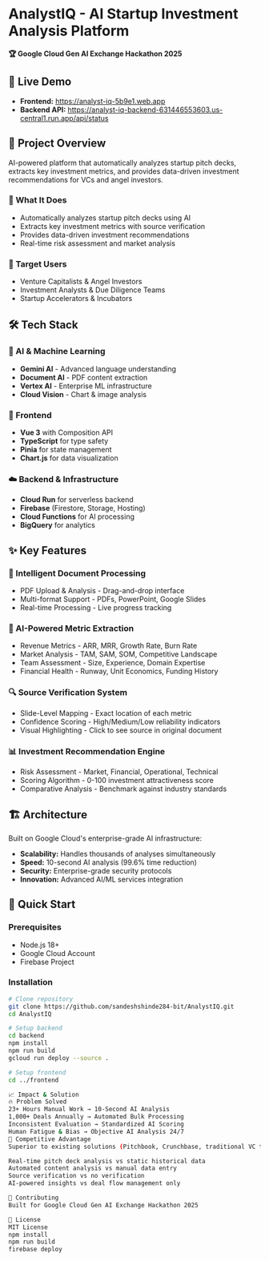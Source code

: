 # AnalystIQ - AI Startup Investment Analysis Platform

**🏆 Google Cloud Gen AI Exchange Hackathon 2025**

## 🚀 Live Demo
- **Frontend:** https://analyst-iq-5b9e1.web.app
- **Backend API:** https://analyst-iq-backend-631446553603.us-central1.run.app/api/status

## 📝 Project Overview
AI-powered platform that automatically analyzes startup pitch decks, extracts key investment metrics, and provides data-driven investment recommendations for VCs and angel investors.

### 🎯 What It Does
- Automatically analyzes startup pitch decks using AI
- Extracts key investment metrics with source verification
- Provides data-driven investment recommendations  
- Real-time risk assessment and market analysis

### 👥 Target Users
- Venture Capitalists & Angel Investors
- Investment Analysts & Due Diligence Teams
- Startup Accelerators & Incubators

## 🛠️ Tech Stack

### 🤖 AI & Machine Learning
- **Gemini AI** - Advanced language understanding
- **Document AI** - PDF content extraction
- **Vertex AI** - Enterprise ML infrastructure
- **Cloud Vision** - Chart & image analysis

### 🎨 Frontend
- **Vue 3** with Composition API
- **TypeScript** for type safety
- **Pinia** for state management
- **Chart.js** for data visualization

### ☁️ Backend & Infrastructure
- **Cloud Run** for serverless backend
- **Firebase** (Firestore, Storage, Hosting)
- **Cloud Functions** for AI processing
- **BigQuery** for analytics

## ✨ Key Features

### 📄 Intelligent Document Processing
- PDF Upload & Analysis - Drag-and-drop interface
- Multi-format Support - PDFs, PowerPoint, Google Slides
- Real-time Processing - Live progress tracking

### 🎯 AI-Powered Metric Extraction
- Revenue Metrics - ARR, MRR, Growth Rate, Burn Rate
- Market Analysis - TAM, SAM, SOM, Competitive Landscape
- Team Assessment - Size, Experience, Domain Expertise
- Financial Health - Runway, Unit Economics, Funding History

### 🔍 Source Verification System
- Slide-Level Mapping - Exact location of each metric
- Confidence Scoring - High/Medium/Low reliability indicators
- Visual Highlighting - Click to see source in original document

### 📊 Investment Recommendation Engine
- Risk Assessment - Market, Financial, Operational, Technical
- Scoring Algorithm - 0-100 investment attractiveness score
- Comparative Analysis - Benchmark against industry standards

## 🏗️ Architecture

Built on Google Cloud's enterprise-grade AI infrastructure:
- **Scalability:** Handles thousands of analyses simultaneously
- **Speed:** 10-second AI analysis (99.6% time reduction)
- **Security:** Enterprise-grade security protocols
- **Innovation:** Advanced AI/ML services integration

## 🚀 Quick Start

### Prerequisites
- Node.js 18+
- Google Cloud Account
- Firebase Project

### Installation
```bash
# Clone repository
git clone https://github.com/sandeshshinde284-bit/AnalystIQ.git
cd AnalystIQ

# Setup backend
cd backend
npm install
npm run build
gcloud run deploy --source .

# Setup frontend
cd ../frontend

📈 Impact & Solution
🔥 Problem Solved
23+ Hours Manual Work → 10-Second AI Analysis
1,000+ Deals Annually → Automated Bulk Processing
Inconsistent Evaluation → Standardized AI Scoring
Human Fatigue & Bias → Objective AI Analysis 24/7
🎯 Competitive Advantage
Superior to existing solutions (Pitchbook, Crunchbase, traditional VC tools):

Real-time pitch deck analysis vs static historical data
Automated content analysis vs manual data entry
Source verification vs no verification
AI-powered insights vs deal flow management only

🤝 Contributing
Built for Google Cloud Gen AI Exchange Hackathon 2025

📄 License
MIT License
npm install
npm run build
firebase deploy
